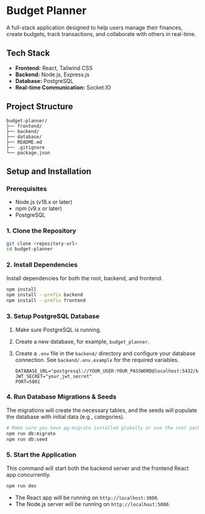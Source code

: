 # Budget Planner

A full-stack application designed to help users manage their finances, create budgets, track transactions, and collaborate with others in real-time.

## Tech Stack

- **Frontend:** React, Tailwind CSS
- **Backend:** Node.js, Express.js
- **Database:** PostgreSQL
- **Real-time Communication:** Socket.IO

## Project Structure

```
budget-planner/
├── frontend/
├── backend/
├── database/
├── README.md
├── .gitignore
└── package.json
```

## Setup and Installation

### Prerequisites

- Node.js (v18.x or later)
- npm (v9.x or later)
- PostgreSQL

### 1. Clone the Repository

```bash
git clone <repository-url>
cd budget-planner
```

### 2. Install Dependencies

Install dependencies for both the root, backend, and frontend.

```bash
npm install
npm install --prefix backend
npm install --prefix frontend
```

### 3. Setup PostgreSQL Database

1.  Make sure PostgreSQL is running.
2.  Create a new database, for example, `budget_planner`.
3.  Create a `.env` file in the `backend/` directory and configure your database connection. See `backend/.env.example` for the required variables.

    ```env
    DATABASE_URL="postgresql://YOUR_USER:YOUR_PASSWORD@localhost:5432/budget_planner"
    JWT_SECRET="your_jwt_secret"
    PORT=5001
    ```

### 4. Run Database Migrations & Seeds

The migrations will create the necessary tables, and the seeds will populate the database with initial data (e.g., categories).

```bash
# Make sure you have pg-migrate installed globally or use the root package.json script
npm run db:migrate
npm run db:seed
```

### 5. Start the Application

This command will start both the backend server and the frontend React app concurrently.

```bash
npm run dev
```

- The React app will be running on `http://localhost:3000`.
- The Node.js server will be running on `http://localhost:5000`.
